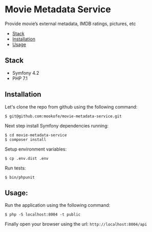 # Movie Metadata Service

Provide movie’s external metadata, IMDB ratings, pictures, etc

- [Stack](#stack)
- [Installation](#installation)
- [Usage](#usage)

## Stack

* Symfony 4.2
* PHP 7.1

## Installation

Let's clone the repo from github using the following command:

```
$ git@github.com:mookofe/movie-metadata-service.git
```

Next step install Symfony dependencies running:

```
$ cd movie-metadata-service
$ composer install
```

Setup environment variables:

```batch
$ cp .env.dist .env
```

Run tests:

```batch
$ bin/phpunit
```

## Usage:
Run the application using the following command:

```batch
$ php -S localhost:8004 -t public
```

Finally open your browser using the url: `http://localhost:8004/api`